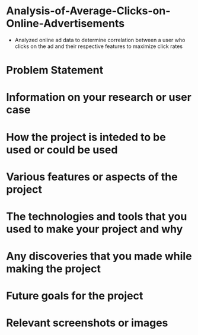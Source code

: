 # Analysis-of-Average-Clicks-on-Online-Advertisements
- Analyzed online ad data to determine correlation between a user who clicks on the ad and their respective features to maximize click rates
# Problem Statement

# Information on your research or user case

# How the project is inteded to be used or could be used

# Various features or aspects of the project

# The technologies and tools that you used to make your project and why

# Any discoveries that you made while making the project

# Future goals for the project

# Relevant screenshots or images
